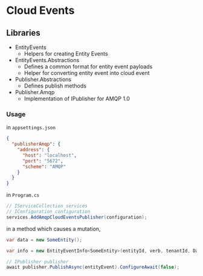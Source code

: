 # Cloud Events

## Libraries
- EntityEvents
  - Helpers for creating Entity Events
- EntityEvents.Abstractions
  - Defines a common format for entity event payloads
  - Helper for converting entity event into cloud event
- Publisher.Abstractions
  - Defines publish methods
- Publisher.Amqp
  - Implementation of IPublisher for AMQP 1.0

### Usage

in `appsettings.json`
```json
{
  "publisherAmqp": {
    "address": {
      "host": "localhost",
      "port": "5672",
      "scheme": "AMQP"
    }
  }
}
```

in `Program.cs`
```c#
// IServiceCollection services
// IConfiguration configuration
services.AddAmqpCloudEventsPublisher(configuration);
```

in a method which causes a mutation,
```c#
var data = new SomeEntity();

var info = new EntityEventInfo<SomeEntity>(entityId, verb, tenantId, Data: data);

// IPublisher publisher
await publisher.PublishAsync(entityEvent).ConfigureAwait(false);
```
